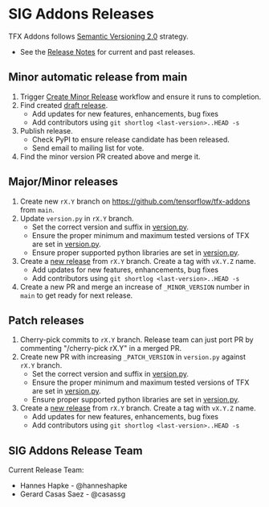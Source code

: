 # SIG Addons Releases

TFX Addons follows [Semantic Versioning 2.0](https://semver.org/) strategy.

* See the [Release Notes](https://github.com/tensorflow/tfx-addons/releases) for current and past releases.

## Minor automatic release from main

1. Trigger [Create Minor Release](https://github.com/tensorflow/tfx-addons/actions/workflows/minor_release.yml) workflow and ensure it runs to completion.
2. Find created [draft release](https://github.com/tensorflow/tfx-addons/releases).
    * Add updates for new features, enhancements, bug fixes
    * Add contributors using `git shortlog <last-version>..HEAD -s`
3. Publish release.
    * Check PyPI to ensure release candidate has been released.
    * Send email to mailing list for vote.
4. Find the minor version PR created above and merge it.


## Major/Minor releases

1. Create new `rX.Y` branch on https://github.com/tensorflow/tfx-addons from `main`.
2. Update `version.py` in `rX.Y` branch.
	* Set the correct version and suffix in [version.py](https://github.com/tensorflow/tfx-addons/blob/main/tfx_addons/version.py).
	* Ensure the proper minimum and maximum tested versions of TFX are set in [version.py](https://github.com/tensorflow/tfx-addons/blob/main/tfx_addons/version.py).
	* Ensure proper supported python libraries are set in [version.py](https://github.com/tensorflow/tfx-addons/blob/main/tfx_addons/version.py).
3. Create a [new release](https://github.com/tensorflow/tfx-addons/releases) from `rX.Y` branch. Create a tag with `vX.Y.Z` name.
    * Add updates for new features, enhancements, bug fixes
    * Add contributors using `git shortlog <last-version>..HEAD -s`
4. Create a new PR and merge an increase of `_MINOR_VERSION` number in `main` to get ready for next release.

## Patch releases
1. Cherry-pick commits to `rX.Y` branch. Release team can just port PR by commenting "/cherry-pick rX.Y" in a merged PR.
2. Create new PR with increasing `_PATCH_VERSION` in `version.py` against `rX.Y` branch.
	* Set the correct version and suffix in [version.py](https://github.com/tensorflow/tfx-addons/blob/main/tfx_addons/version.py).
	* Ensure the proper minimum and maximum tested versions of TFX are set in [version.py](https://github.com/tensorflow/tfx-addons/blob/main/tfx_addons/version.py).
	* Ensure proper supported python libraries are set in [version.py](https://github.com/tensorflow/tfx-addons/blob/main/tfx_addons/version.py).
3. Create a [new release](https://github.com/tensorflow/tfx-addons/releases) from `rX.Y` branch. Create a tag with `vX.Y.Z` name.
    * Add updates for new features, enhancements, bug fixes
    * Add contributors using `git shortlog <last-version>..HEAD -s`



## SIG Addons Release Team

Current Release Team:

- Hannes Hapke - @hanneshapke 
- Gerard Casas Saez - @casassg

